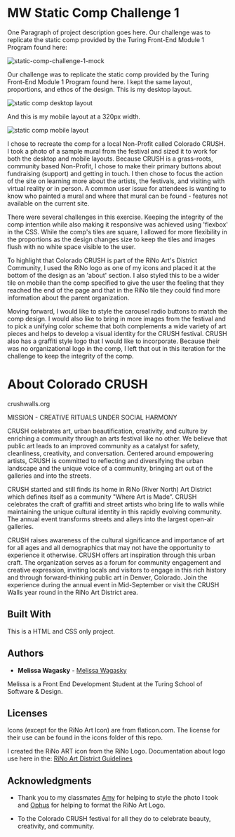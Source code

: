 # MW Static Comp Challenge 1

One Paragraph of project description goes here. Our challenge was to replicate the static comp provided by the Turing Front-End Module 1 Program found here:

![static-comp-challenge-1-mock](https://user-images.githubusercontent.com/24358415/31955613-23f7fc90-b8a6-11e7-882d-e6d5ed2327c8.jpg)




Our challenge was to replicate the static comp provided by the Turing Front-End Module 1 Program found here. I kept the same layout, proportions, and ethos of the design. This is my desktop layout.

![static comp desktop layout](https://user-images.githubusercontent.com/24358415/31955616-26c9609e-b8a6-11e7-9295-532385955452.png)

And this is my mobile layout at a 320px width.

![static comp mobile layout](https://user-images.githubusercontent.com/24358415/31955576-086e7030-b8a6-11e7-8944-93113c941423.png)

I chose to recreate the comp for a local Non-Profit called Colorado CRUSH. I took a photo of a sample mural from the festival and sized it to work for both the desktop and mobile layouts. Because CRUSH is a grass-roots, community based Non-Profit, I chose to make their primary buttons about fundraising (support) and getting in touch. I then chose to focus the action of the site on learning more about the artists, the festivals, and visiting with virtual reality or in person. A common user issue for attendees is wanting to know who painted a mural and where that mural can be found - features not available on the current site. 

There were several challenges in this exercise. Keeping the integrity of the comp intention while also making it responsive was achieved using 'flexbox' in the CSS. While the comp's tiles are square, I allowed for more flexibility in the proportions as the design changes size to keep the tiles and images flush with no white space visible to the user. 

To highlight that Colorado CRUSH is part of the RiNo Art's District Community, I used the RiNo logo as one of my icons and placed it at the bottom of the design as an 'about' section. I also styled this to be a wider tile on mobile than the comp specified to give the user the feeling that they reached the end of the page and that in the RiNo tile they could find more information about the parent organization.

Moving forward, I would like to style the carousel radio buttons to match the comp design. I would also like to bring in more images from the festival and to pick a unifying color scheme that both complements a wide variety of art pieces and helps to develop a visual identity for the CRUSH festival. CRUSH also has a graffiti style logo that I would like to incorporate. Because their was no organizational logo in the comp, I left that out in this iteration for the challenge to keep the integrity of the comp.


# About Colorado CRUSH

crushwalls.org

MISSION - CREATIVE RITUALS UNDER SOCIAL HARMONY

CRUSH celebrates art, urban beautification, creativity, and culture by enriching a community through an arts festival like no other. We believe that public art leads to an improved community as a catalyst for safety, cleanliness, creativity, and conversation. Centered around empowering artists, CRUSH is committed to reflecting and diversifying the urban landscape and the unique voice of a community, bringing art out of the galleries and into the streets.

CRUSH started and still finds its home in RiNo (River North) Art District which defines itself as a community "Where Art is Made”. CRUSH celebrates the craft of graffiti and street artists who bring life to walls while maintaining the unique cultural identity in this rapidly evolving community. The annual event transforms streets and alleys into the largest open-air galleries.

CRUSH raises awareness of the cultural significance and importance of art for all ages and all demographics that may not have the opportunity to experience it otherwise. CRUSH offers art inspiration through this urban craft. The organization serves as a forum for community engagement and creative expression, inviting locals and visitors to engage in this rich history and through forward-thinking public art in Denver, Colorado. Join the experience during the annual event in Mid-September or visit the CRUSH Walls year round in the RiNo Art District area. 

## Built With

This is a HTML and CSS only project.

## Authors

* **Melissa Wagasky** - [Melissa Wagasky](https://github.com/wagasky)

Melissa is a Front End Development Student at the Turing School of Software & Design.


## Licenses

Icons (except for the RiNo Art Icon) are from flaticon.com. The license for their use can be found in the icons folder of this repo.

I created the RiNo ART icon from the RiNo Logo. Documentation about logo use here in the: 
[RiNo Art District Guidelines](https://rinoartdistrict.org/_files/docs/rino-logo-and-identity-guidelines.pdf)

## Acknowledgments

* Thank you to my classmates [Amy](https://github.com/amy-r) for helping to style the photo I took and [Ophus](https://github.com/OphDub) for helping to format the RiNo Art Logo.

* To the Colorado CRUSH festival for all they do to celebrate beauty, creativity, and community.
